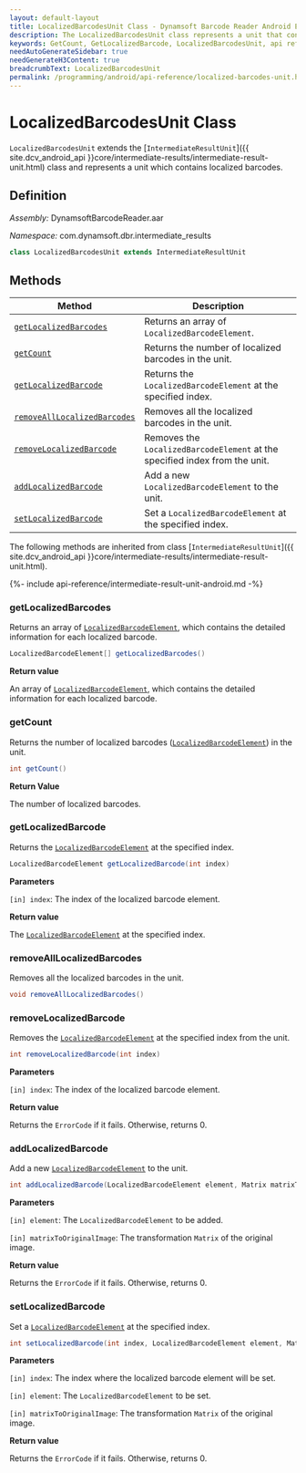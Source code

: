 ```yaml
---
layout: default-layout
title: LocalizedBarcodesUnit Class - Dynamsoft Barcode Reader Android Edition
description: The LocalizedBarcodesUnit class represents a unit that contains localized barcodes unit. It inherits from the IntermediateResultUnit class.
keywords: GetCount, GetLocalizedBarcode, LocalizedBarcodesUnit, api reference
needAutoGenerateSidebar: true
needGenerateH3Content: true
breadcrumbText: LocalizedBarcodesUnit
permalink: /programming/android/api-reference/localized-barcodes-unit.html
---
```


# LocalizedBarcodesUnit Class

`LocalizedBarcodesUnit` extends the [`IntermediateResultUnit`]({{ site.dcv_android_api }}core/intermediate-results/intermediate-result-unit.html) class and represents a unit which contains localized barcodes.

## Definition

*Assembly:* DynamsoftBarcodeReader.aar

*Namespace:* com.dynamsoft.dbr.intermediate_results

```java
class LocalizedBarcodesUnit extends IntermediateResultUnit
```

## Methods

| Method | Description |
|--------|-------------|
| [`getLocalizedBarcodes`](#getlocalizedbarcodes) | Returns an array of `LocalizedBarcodeElement`. |
| [`getCount`](#getcount) | Returns the number of localized barcodes in the unit. |
| [`getLocalizedBarcode`](#getlocalizedbarcode) | Returns the `LocalizedBarcodeElement` at the specified index. |
| [`removeAllLocalizedBarcodes`](#removealllocalizedbarcodes) | Removes all the localized barcodes in the unit. |
| [`removeLocalizedBarcode`](#removelocalizedbarcode) | Removes the `LocalizedBarcodeElement` at the specified index from the unit. |
| [`addLocalizedBarcode`](#addlocalizedbarcode) | Add a new `LocalizedBarcodeElement` to the unit. |
| [`setLocalizedBarcode`](#setlocalizedbarcode) | Set a `LocalizedBarcodeElement` at the specified index. |

The following methods are inherited from class [`IntermediateResultUnit`]({{ site.dcv_android_api }}core/intermediate-results/intermediate-result-unit.html).

{%- include api-reference/intermediate-result-unit-android.md -%}

### getLocalizedBarcodes

Returns an array of [`LocalizedBarcodeElement`](localized-barcode-element.md), which contains the detailed information for each localized barcode.

```java
LocalizedBarcodeElement[] getLocalizedBarcodes()
```

**Return value**

An array of [`LocalizedBarcodeElement`](localized-barcode-element.md), which contains the detailed information for each localized barcode.

### getCount

Returns the number of localized barcodes ([`LocalizedBarcodeElement`](localized-barcode-element.md)) in the unit.

```java
int getCount()
```

**Return Value**

The number of localized barcodes.

### getLocalizedBarcode

Returns the [`LocalizedBarcodeElement`](localized-barcode-element.md) at the specified index.

```java
LocalizedBarcodeElement getLocalizedBarcode(int index)
```

**Parameters**

`[in] index`: The index of the localized barcode element.

**Return value**

The [`LocalizedBarcodeElement`](localized-barcode-element.md) at the specified index.

### removeAllLocalizedBarcodes

Removes all the localized barcodes in the unit.

```java
void removeAllLocalizedBarcodes()
```

### removeLocalizedBarcode

Removes the [`LocalizedBarcodeElement`](localized-barcode-element.md) at the specified index from the unit.

```java
int removeLocalizedBarcode(int index)
```

**Parameters**

`[in] index`: The index of the localized barcode element.

**Return value**

Returns the `ErrorCode` if it fails. Otherwise, returns 0.

### addLocalizedBarcode

Add a new [`LocalizedBarcodeElement`](localized-barcode-element.md) to the unit.

```java
int addLocalizedBarcode(LocalizedBarcodeElement element, Matrix matrixToOriginalImage)
```

**Parameters**

`[in] element`: The `LocalizedBarcodeElement` to be added.

`[in] matrixToOriginalImage`: The transformation `Matrix` of the original image.

**Return value**

Returns the `ErrorCode` if it fails. Otherwise, returns 0.

### setLocalizedBarcode

Set a [`LocalizedBarcodeElement`](localized-barcode-element.md) at the specified index.

```java
int setLocalizedBarcode(int index, LocalizedBarcodeElement element, Matrix matrixToOriginalImage)
```

**Parameters**

`[in] index`: The index where the localized barcode element will be set.

`[in] element`: The `LocalizedBarcodeElement` to be set.

`[in] matrixToOriginalImage`: The transformation `Matrix` of the original image.

**Return value**

Returns the `ErrorCode` if it fails. Otherwise, returns 0.
